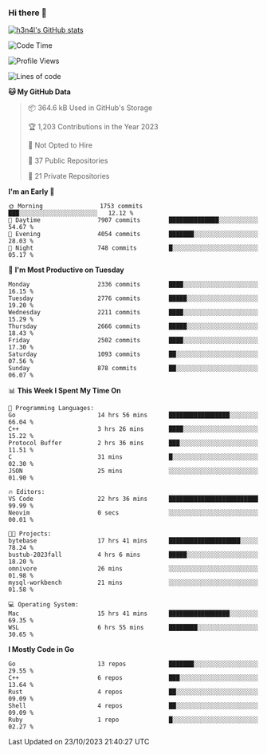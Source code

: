 ### Hi there 👋

[![h3n4l's GitHub stats](https://github-readme-stats.vercel.app/api?username=h3n4l&count_private=true&show_icons=true&theme=radical)](https://github.com/h3n4l/github-readme-stats)

<!--START_SECTION:waka-->
![Code Time](http://img.shields.io/badge/Code%20Time-1%2C642%20hrs%2030%20mins-blue)

![Profile Views](http://img.shields.io/badge/Profile%20Views-0-blue)

![Lines of code](https://img.shields.io/badge/From%20Hello%20World%20I%27ve%20Written-4.0%20million%20lines%20of%20code-blue)

**🐱 My GitHub Data** 

> 📦 364.6 kB Used in GitHub's Storage 
 > 
> 🏆 1,203 Contributions in the Year 2023
 > 
> 🚫 Not Opted to Hire
 > 
> 📜 37 Public Repositories 
 > 
> 🔑 21 Private Repositories 
 > 
**I'm an Early 🐤** 

```text
🌞 Morning                1753 commits        ███░░░░░░░░░░░░░░░░░░░░░░   12.12 % 
🌆 Daytime                7907 commits        ██████████████░░░░░░░░░░░   54.67 % 
🌃 Evening                4054 commits        ███████░░░░░░░░░░░░░░░░░░   28.03 % 
🌙 Night                  748 commits         █░░░░░░░░░░░░░░░░░░░░░░░░   05.17 % 
```
📅 **I'm Most Productive on Tuesday** 

```text
Monday                   2336 commits        ████░░░░░░░░░░░░░░░░░░░░░   16.15 % 
Tuesday                  2776 commits        █████░░░░░░░░░░░░░░░░░░░░   19.20 % 
Wednesday                2211 commits        ████░░░░░░░░░░░░░░░░░░░░░   15.29 % 
Thursday                 2666 commits        █████░░░░░░░░░░░░░░░░░░░░   18.43 % 
Friday                   2502 commits        ████░░░░░░░░░░░░░░░░░░░░░   17.30 % 
Saturday                 1093 commits        ██░░░░░░░░░░░░░░░░░░░░░░░   07.56 % 
Sunday                   878 commits         ██░░░░░░░░░░░░░░░░░░░░░░░   06.07 % 
```


📊 **This Week I Spent My Time On** 

```text
💬 Programming Languages: 
Go                       14 hrs 56 mins      █████████████████░░░░░░░░   66.04 % 
C++                      3 hrs 26 mins       ████░░░░░░░░░░░░░░░░░░░░░   15.22 % 
Protocol Buffer          2 hrs 36 mins       ███░░░░░░░░░░░░░░░░░░░░░░   11.51 % 
C                        31 mins             █░░░░░░░░░░░░░░░░░░░░░░░░   02.30 % 
JSON                     25 mins             ░░░░░░░░░░░░░░░░░░░░░░░░░   01.90 % 

🔥 Editors: 
VS Code                  22 hrs 36 mins      █████████████████████████   99.99 % 
Neovim                   0 secs              ░░░░░░░░░░░░░░░░░░░░░░░░░   00.01 % 

🐱‍💻 Projects: 
bytebase                 17 hrs 41 mins      ████████████████████░░░░░   78.24 % 
bustub-2023fall          4 hrs 6 mins        █████░░░░░░░░░░░░░░░░░░░░   18.20 % 
omnivore                 26 mins             ░░░░░░░░░░░░░░░░░░░░░░░░░   01.98 % 
mysql-workbench          21 mins             ░░░░░░░░░░░░░░░░░░░░░░░░░   01.58 % 

💻 Operating System: 
Mac                      15 hrs 41 mins      █████████████████░░░░░░░░   69.35 % 
WSL                      6 hrs 55 mins       ████████░░░░░░░░░░░░░░░░░   30.65 % 
```

**I Mostly Code in Go** 

```text
Go                       13 repos            ███████░░░░░░░░░░░░░░░░░░   29.55 % 
C++                      6 repos             ███░░░░░░░░░░░░░░░░░░░░░░   13.64 % 
Rust                     4 repos             ██░░░░░░░░░░░░░░░░░░░░░░░   09.09 % 
Shell                    4 repos             ██░░░░░░░░░░░░░░░░░░░░░░░   09.09 % 
Ruby                     1 repo              █░░░░░░░░░░░░░░░░░░░░░░░░   02.27 % 
```




 Last Updated on 23/10/2023 21:40:27 UTC
<!--END_SECTION:waka-->

